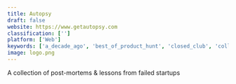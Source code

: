 ```yaml
---
title: Autopsy
draft: false 
website: https://www.getautopsy.com
classification: ['']
platform: ['Web']
keywords: ['a_decade_ago', 'best_of_product_hunt', 'closed_club', 'collapsed', 'how_not_to_launch', 'product_haunt', 'rejected.us', 'startup_cemetery', 'startup_failures', 'startup_graveyard', 'the_google_cemetery', 'ux_timeline', 'yc_rejects']
image: logo.png
---
```

A collection of post-mortems & lessons from failed startups
